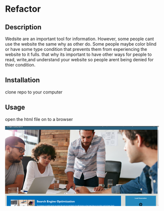 # Refactor

## Description
Wedsite are an important tool for information. However, some people cant use the website the same why as other do. Some people maybe color blind or have some type condition that prevents them from experiencing the website to it fulls. that why its important to have other ways for people to read, write,and understand your website so people arent being denied for thier condition.

## Installation
clone repo to your computer

## Usage

open the html file on to a browser

![Alt text](image.png)